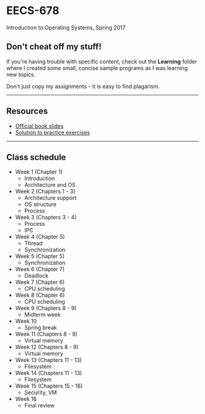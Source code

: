 # EECS-678

Introduction to Operating Systems, Spring 2017

## Don't cheat off my stuff!

If you're having trouble with specific content, check out the **Learning**
folder where I created some small, concise sample programs as I was
learning new topics.

Don't just copy my assignments - it is easy to find plagarism.

---

## Resources

* [Official book slides](http://codex.cs.yale.edu/avi/os-book/OS9/slide-dir/index.html)
* [Solution to practice exercises](http://codex.cs.yale.edu/avi/os-book/OS9/practice-exer-dir/index.html)

---

## Class schedule

* Week 1	(Chapter 1)
	* Introduction
	* Architecture and OS
* Week 2	(Chapters 1 - 3)
	* Architecture support
	* OS structure
	* Process
* Week 3	(Chapters 3 - 4)
	* Process
	* IPC
* Week 4	(Chapter 5)
	* Thread
	* Synchronization
* Week 5	(Chapter 5)
	* Synchronization
* Week 6	(Chapter 7)
	* Deadlock
* Week 7	(Chapter 6)
	* CPU scheduling
* Week 8	(Chapter 6)
	* CPU scheduling
* Week 9	(Chapters 8 - 9)
	* Midterm week
* Week 10
	* Spring break
* Week 11	(Chapters 8 - 9)
	* Virtual memory
* Week 12	(Chapters 8 - 9)
	* Virtual memory
* Week 13	(Chapters 11 - 13)
	* Filesystem
* Week 14	(Chapters 11 - 13)
	* Filesystem
* Week 15	(Chapters 15 - 16)
	* Security, VM
* Week 16
	* Final review
